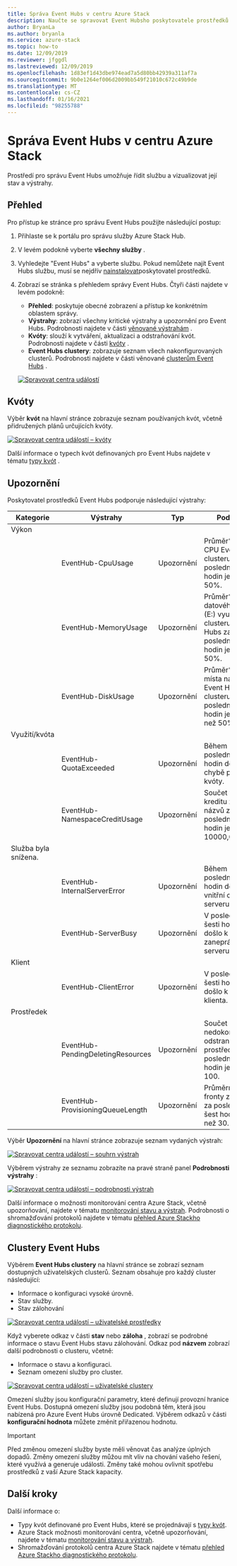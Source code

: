 ```yaml
---
title: Správa Event Hubs v centru Azure Stack
description: Naučte se spravovat Event Hubsho poskytovatele prostředků v centru Azure Stack.
author: BryanLa
ms.author: bryanla
ms.service: azure-stack
ms.topic: how-to
ms.date: 12/09/2019
ms.reviewer: jfggdl
ms.lastreviewed: 12/09/2019
ms.openlocfilehash: 1d83ef1d43dbe974ead7a5d80bb42939a311af7a
ms.sourcegitcommit: 9b0e1264ef006d2009bb549f21010c672c49b9de
ms.translationtype: MT
ms.contentlocale: cs-CZ
ms.lasthandoff: 01/16/2021
ms.locfileid: "98255788"
---
```

# <a name="how-to-manage-event-hubs-on-azure-stack-hub"></a>Správa Event Hubs v centru Azure Stack

Prostředí pro správu Event Hubs umožňuje řídit službu a vizualizovat její stav a výstrahy. 

## <a name="overview"></a>Přehled

Pro přístup ke stránce pro správu Event Hubs použijte následující postup:

1. Přihlaste se k portálu pro správu služby Azure Stack Hub.
2. V levém podokně vyberte **všechny služby** .
3. Vyhledejte "Event Hubs" a vyberte službu. Pokud nemůžete najít Event Hubs službu, musí se nejdřív [nainstalovat](event-hubs-rp-install.md)poskytovatel prostředků.
4. Zobrazí se stránka s přehledem správy Event Hubs. Čtyři části najdete v levém podokně:
   - **Přehled**: poskytuje obecné zobrazení a přístup ke konkrétním oblastem správy.
   - **Výstrahy**: zobrazí všechny kritické výstrahy a upozornění pro Event Hubs. Podrobnosti najdete v části [věnované výstrahám](#alerts) .
   - **Kvóty**: slouží k vytváření, aktualizaci a odstraňování kvót. Podrobnosti najdete v části [kvóty](#quotas) .
   - **Event Hubs clustery**: zobrazuje seznam všech nakonfigurovaných clusterů. Podrobnosti najdete v části věnované [clusterům Event Hubs](#event-hubs-clusters) .

   [![Spravovat centra událostí](media/event-hubs-rp-manage/1-manage-event-hubs.png)](media/event-hubs-rp-manage/1-manage-event-hubs.png#lightbox)

## <a name="quotas"></a>Kvóty

Výběr **kvót** na hlavní stránce zobrazuje seznam používaných kvót, včetně přidružených plánů určujících kvóty. 
 
[![Spravovat centra událostí – kvóty](media/event-hubs-rp-manage/3-quotas.png)](media/event-hubs-rp-manage/3-quotas.png#lightbox)

Další informace o typech kvót definovaných pro Event Hubs najdete v tématu [typy kvót](azure-stack-quota-types.md#event-hubs-quota-types) .

## <a name="alerts"></a>Upozornění

Poskytovatel prostředků Event Hubs podporuje následující výstrahy:
   
| Kategorie | Výstrahy | Typ | Podmínka |
|----------|-------|------|-----------|
| Výkon | | | |
| | EventHub-CpuUsage | Upozornění | Průměr% využití CPU Event Hubs clusteru za posledních 6 hodin je větší než 50%. |
| | EventHub-MemoryUsage | Upozornění | Průměr% datového disku (E:) využití clusteru Event Hubs za posledních 6 hodin je větší než 50%. |
| | EventHub-DiskUsage | Upozornění | Průměr% volného místa na disku Event Hubs clusteru za posledních 6 hodin je menší než 50%. |
| Využití/kvóta | | | |
| | EventHub-QuotaExceeded | Upozornění | Během posledních šesti hodin došlo k chybě překročení kvóty. |
| | EventHub-NamespaceCreditUsage | Upozornění | Součet využití kreditu z oboru názvů za posledních šest hodin je větší než 10000,0. |
| Služba byla snížena. | | | |
| | EventHub-InternalServerError | Upozornění | Během posledních šesti hodin došlo k vnitřní chybě serveru. |
| | EventHub-ServerBusy | Upozornění | V posledních šesti hodinách došlo k chybě zaneprázdněnosti serveru. |
| Klient | | | |
| | EventHub-ClientError | Upozornění | V posledních šesti hodinách došlo k chybě klienta. |
| Prostředek | | | |
| | EventHub-PendingDeletingResources | Upozornění | Součet nedokončených odstranění prostředků za posledních šest hodin je větší než 100. |
| | EventHub-ProvisioningQueueLength | Upozornění | Průměrná délka fronty zřizování za posledních šest hodin je větší než 30. |

Výběr **Upozornění** na hlavní stránce zobrazuje seznam vydaných výstrah:

[![Spravovat centra událostí – souhrn výstrah](media/event-hubs-rp-manage/2-alerts-summary.png)](media/event-hubs-rp-manage/2-alerts-summary.png#lightbox)

Výběrem výstrahy ze seznamu zobrazíte na pravé straně panel **Podrobnosti výstrahy** :

[![Spravovat centra událostí – podrobnosti výstrah](media/event-hubs-rp-manage/2-alerts-detail.png)](media/event-hubs-rp-manage/2-alerts-detail.png#lightbox)

Další informace o možnosti monitorování centra Azure Stack, včetně upozorňování, najdete v tématu [monitorování stavu a výstrah](azure-stack-monitor-health.md). Podrobnosti o shromažďování protokolů najdete v tématu [přehled Azure Stackho diagnostického protokolu](./diagnostic-log-collection.md).

## <a name="event-hubs-clusters"></a>Clustery Event Hubs

Výběrem **Event Hubs clustery** na hlavní stránce se zobrazí seznam dostupných uživatelských clusterů. Seznam obsahuje pro každý cluster následující:

- Informace o konfiguraci vysoké úrovně.
- Stav služby.
- Stav zálohování

[![Spravovat centra událostí – uživatelské prostředky](media/event-hubs-rp-manage/4-user-resources.png)](media/event-hubs-rp-manage/4-user-resources.png#lightbox)

Když vyberete odkaz v části **stav** nebo **záloha** , zobrazí se podrobné informace o stavu Event Hubs stavu zálohování. Odkaz pod **názvem** zobrazí další podrobnosti o clusteru, včetně:
- Informace o stavu a konfiguraci.
- Seznam omezení služby pro cluster.

[![Spravovat centra událostí – uživatelské clustery](media/event-hubs-rp-manage/4-user-clusters.png)](media/event-hubs-rp-manage/4-user-clusters.png#lightbox)

Omezení služby jsou konfigurační parametry, které definují provozní hranice Event Hubs. Dostupná omezení služby jsou podobná těm, která jsou nabízená pro Azure Event Hubs úrovně Dedicated. Výběrem odkazů v části **konfigurační hodnota** můžete změnit přiřazenou hodnotu.

> [!IMPORTANT]
> Před změnou omezení služby byste měli věnovat čas analýze úplných dopadů. Změny omezení služby můžou mít vliv na chování vašeho řešení, které využívá a generuje události. Změny také mohou ovlivnit spotřebu prostředků z vaší Azure Stack kapacity.

## <a name="next-steps"></a>Další kroky

Další informace o:

- Typy kvót definované pro Event Hubs, které se projednávají s [typy kvót](azure-stack-quota-types.md#event-hubs-quota-types).
- Azure Stack možnosti monitorování centra, včetně upozorňování, najdete v tématu [monitorování stavu a výstrah](azure-stack-monitor-health.md). 
- Shromažďování protokolů centra Azure Stack najdete v tématu [přehled Azure Stackho diagnostického protokolu](./diagnostic-log-collection.md).